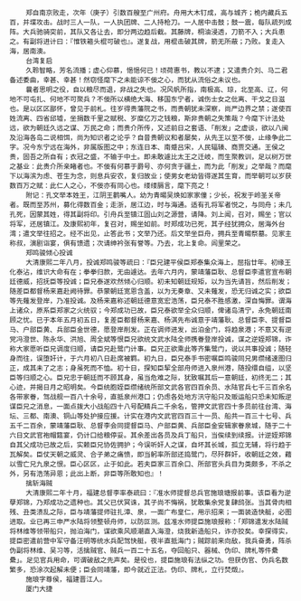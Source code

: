 <!-- { "loadSidebar": true } -->
        郑自南京败走，次年（庚子）引数百艘至广州府。舟用大木钉成，高与城齐；桅内藏兵五百，并堞攻击。战时三人一队，一人执团牌、二人持枪刀。一人居中击鼓；鼓一震，每队疏列成阵。大兵驰骑突前，其队又各让去，即分两边趋后截。其藤牌，桐油浸透，刀箭不入；大兵患之。有副将进计曰：『惟铁篐头棍可破也』。遂复战，用棍击破其牌，箭无所蔽；乃败。复走入海，居南澳。
        台湾复启
        久聆智略，芳名流播；虚心仰慕，悒悒何已！顷荷惠书，教以不逮；又遣贵介刘、马二君备述委曲，幸甚、幸甚！然窃怪麾下之未能谅不佞之心，而犹从流俗之未议也。
        曩者思明之役，自以粮尽而退，非战之失也。况风帆所指，南极高、琼，北至高、辽，何地不可屯扎、何地不可聚兵？不佞所以横绝大海、移国东宁者，诚伤士女之仳离、干戈之日滋也。是以区区鄙怀，曾见于前札。往岁得贵藩院之书，而贵朝犹未深察，尚严边界之禁；遂使百姓流离、四省邱墟，坐捐数千里之赋税、岁糜亿万之钱粮，斯非贵朝之失策哉？今麾下计法处远，欲为朝廷久远之谋、万民之命；而贵介所传，又述前日之套语、「削发」之虚谈，欲以八闽及沿海各岛二说相饵，尚为知识者之论乎？自昔贵朝议和者屡矣，从先王以至不佞，止缘争此二字。况今东宁远在海外，非属版图之中；东连日本、南蹙吕宋，人民辐辏、商贾交通。王侯之贵，固吾之所自有；衣冠之盛，不输于中土。即未敢遽比太王之迁岐，而生聚教训，足以树万世之基业：此贵介所亲睹者也。不佞有何慕于爵号、亦何贪于疆土，而为此「削发」之举哉？而麾下以海滨为虑、苍生为念，则息兵安农，复归故业；使男女老幼皆得遂其生育，而举朝可以岁获数百万之赋：此仁人之心，不佞亦有同心也。缕缕膈言，麾下亮之！
        附记：孔文举本姓王，江阴王鹳嘴人。幼为青暘吴焕如家家僮；少长，祝发于岭圣关帝者。既而至苏州，募化得数百金；走浙，居江边，时与海通。适有孔将军者悦之，与同舟；未几孔死，因蒙其姓，得其副将印。引舟兵至镇江固山刘之源营，请降。刘上闻，召对，赐坐；官以将军，还居镇江。及康熙初年，复召对，赐坐如前。时郑成功已死，其子经犹拥众，居海外台湾；遣文举往招之。经不出见，止答此书；文举乃还。后文举坐巨舟，拥兵至青暘祭墓。见家主称叔，演剧诣宴，俱有馈遗；次请绅衿张有誉等。乃去，北上复命。闾里荣之。
        郑鸣骏倾心投诚
        大清康熙二年八月，投诚郑鸣骏等疏曰：『臣兄建平侯臣郑泰集众海上，屈指廿年。初缘王化泰沾，维识大命有在；拳拳归款，无由遽达。去年六月内，蒙靖藩臣耿、总督臣李遣官宣布朝廷德威，招抚臣等投诚；臣兄泰遂欢然倾心归顺。初未知朝廷规矩，以为当先请旨，然后削发；随差臣都督杨来嘉赴阙待罪。恭蒙朝廷宽恩含盖，以为无奏章、又未薙发，恐无归诚之实；欲臣等先薙发登岸，乃准投诚。及杨来嘉称述朝廷德意宽宏浩荡，臣兄泰不胜感激，深自悔罪。谓海上诸众，原系臣郑家之火统驭；今郑成功已故，臣兄泰欲举全众归顺，俾诸岛清宁，永免朝廷南顾之忧。已于本年五月初五日，复差臣都督杨来嘉、杨淇先布诚意于靖藩耿、总督臣李、提督臣马、户部臣黄、兵部臣金世德，愿登岸削发。正在调师进发，出泊金门，将趋泉港；不意又有逆党冯澄世、陈永华、洪旭、周全斌等恨臣兄欲统文武水陆全师携眷登岸投诚，谋之逆姪郑锦，诈称大家愿听臣兄调度归顺，请臣兄赴鹭门计事。臣兄正欲乘此等齐集鹭门，说以共事投诚；随轻身而往，误堕奸计，于六月初八日赴席被羁。初九日，臣兄泰手书密嘱臣鸣骏同兄男缵绪速图归正，成其未了之志；身虽死而不恤。初十日，探知臣挈全部舟师进入泉州港，随投缳自缢，以坚臣等归顺之心。臣兄忠于朝廷而不顾其身，虽当危难之际，犹致嘱其后一意朝廷，初终无二；其心迹，并揭日月之昭明矣。今臣统胞姪臣缵绪统所部文武各官四百余员、水陆官兵七千三百余名各带家眷，驾战舰一百八十余号，直抵泉州港口；仍虑各处地方汛守船只及贩运船只恐未知叛逆谋臣兄之消息，一面点拨大小战船四十八号配精兵二千余名，管押文武官四十多员前往台湾、海坛、三都、南澳、铜山等处护接应援。计实在港内文武官四百三十一员、船共一百三十七号、兵五千二百余，蒙靖藩臣耿、总督李会同提督臣马、户部臣黄、兵部臣金安辑家眷泉城，随于二十六日文武官袍帽筵宴，仍计口给粮停妥。其余差出各员及兵丁船只，当俟续到续报。计逆姪郑锦自其父成功已故之后，实赖臣兄协佐拥护；今误听奸人之谋，自坏其长城，孤立无辅，将行趋于瓦解矣。臣仗天朝之威灵、合子弟之痛愤，即当躬率所部还捣鹭门，尽歼群奸，收朝廷之效，藉以雪亡兄九泉之恨。臣心区区，止于如此。若夫臣家三百余口、所部官头兵目为类颇多，不杀之外，另有浩荡异恩；此出上断，非臣等所敢知也』！
        擒斩海贼
        大清康熙二年十月，福建总督李率泰疏曰：『准水师提督总兵官施琅塘报前事。该臣看为逆孽郑锦，乃郑成功之遗种也。其父已伏冥诛，其子尚不悔祸，犹敢集余党复肆鸱张。当其骨肉相残、丑类溃乱之际，臣与靖藩提师驻扎漳、泉，一面广布皇仁，用示招来；一面装造快艇，必图进取。业已再三申严水陆将领整顿舟师，以防叵测。兹准水师提臣施琅报称：「郑锦遣发水陆贼将林维等领带船只，抛泊海门，谋欲乘风顺潮直入海澄，烧我新造船只，诈亦狡矣。幸探得实，提臣密遣前营中军守备汪明等统水兵配驾快艇，夜半直抵海门；贼踪前来向敌，我兵奋勇，阵杀伪副将林维、吴习等，活擒贼官、贼兵一百二十五名，夺回船只、器械、伪印、牌札等件纍纍」。足见官兵用命，可谓破敌之先声矣。是役也，提臣施琅有法纵之功。但获伪官、伪兵名数繁多，恐涂次起解未便；臣会同靖藩，即今就近正法。伪印、牌札，立行焚燬』。
        施琅字尊侯，福建晋江人。
        厦门大捷
